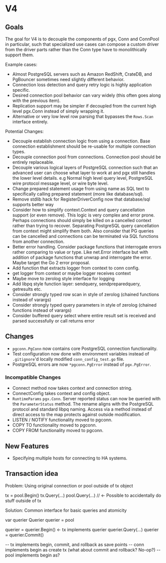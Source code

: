 # V4

## Goals

The goal for V4 is to decouple the components of pgx, Conn and ConnPool in particular, such that specialized use cases can compose a custom driver from the driver parts rather than the Conn type have to monolithically support them.

Example cases:

* Almost PostgreSQL servers such as Amazon RedShift, CrateDB, and PgBouncer sometimes need slightly different behavior.
* Connection loss detection and query retry logic is highly application specific.
* Desired connection pool behavior can vary widely (this often goes along with the previous item).
* Replication support may be simpler if decoupled from the current high level pgx.Conn instead of simply wrapping it.
* Alternative or very low level row parsing that bypasses the `Rows.Scan` interface entirely.

Potential Changes:

* Decouple establish connection logic from using a connection. Base connection establishment should be re-usable for multiple connection types.
* Decouple connection pool from connections. Connection pool should be entirely replaceable.
* Decouple various logical layers of PostgreSQL connection such that an advanced user can choose what layer to work at and pgx still handles the lower level details. e.g Normal high level query level, PostgreSQL wire protocol message level, or wire byte level.
* Change prepared statement usage from using name as SQL text to specifically calling prepared statement (more like database/sql).
* Remove stdlib hack for RegisterDriverConfig now that database/sql supports better way
* Consider how to simplify context.Context and query cancellation support (or even remove). This logic is very complex and error prone. Perhaps connections should simply be killed on a cancelled context rather than trying to recover. Separating PostgreSQL query cancellation from context might simplify them both. Also consider that PG queries can be cancelled and connections can be terminated via SQL functions from another connection.
* Better error handling. Consider package functions that interrogate errors rather comparing to value or type. Like net.Error interface but with addition of package functions that unwrap and interrogate the error. Maybe target the Go 2 error proposal.
* Add function that extracts logger from context to conn config.
* get logger from context or maybe logger receives context
* Maybe move to zerolog style interface for logging
* Add libpq style function layer: sendquery, sendpreparedquery, getresults etc.
* Consider strongly typed row scan in style of zerolog (chained functions instead of varargs)
* Consider strongly typed query parameters in style of zerolog (chained functions instead of varargs)
* Consider buffered query select where entire result set is received and parsed successfully or call returns error

## Changes

* `pgconn.PgConn` now contains core PostgreSQL connection functionality.
* Test configuration now done with environment variables instead of `.gitignore`'d locally modified `conn_config_test.go` file.
* PostgreSQL errors are now `*pgconn.PgError` instead of `pgx.PgError`.

### Incompatible Changes

* Connect method now takes context and connection string.
* ConnectConfig takes context and config object.
* `RuntimeParams` `pgx.Conn`. Server reported status can now be queried with the `ParameterStatus` method. The rename aligns with the PostgreSQL protocol and standard libpq naming. Access via a method instead of direct access to the map protects against outside modification.
* LISTEN / NOTIFY functionality moved to pgconn.
* COPY TO functionality moved to pgconn.
* COPY FROM functionality moved to pgconn.

## New Features

* Specifying multiple hosts for connecting to HA systems.


## Transaction idea

Problem: Using original connection or pool outside of tx object



tx = pool.Begin()
tx.Query(...)
pool.Query(...) // <- Possible to accidentally do stuff outside of tx

Solution: Common interface for basic queries and atomicity

var querier Querier
querier = pool

querier = querier.Begin() <- tx implements querier
querier.Query(...)
querier = querier.Commit()

-- tx implements begin, commit, and rollback as save points
-- conn implements begin as create tx (what about commit and rollback? No-op?)
-- pool implements begin as?
